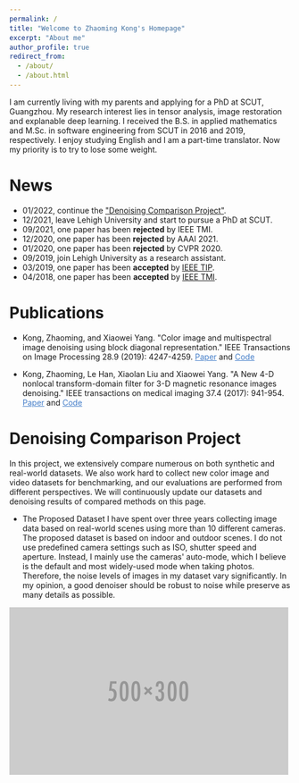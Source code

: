 ```yaml
---
permalink: /
title: "Welcome to Zhaoming Kong's Homepage"
excerpt: "About me"
author_profile: true
redirect_from: 
  - /about/
  - /about.html
---
```


I am currently living with my parents and applying for a PhD at SCUT, Guangzhou. My research interest lies in tensor analysis, image restoration and explanable deep learning. I received the B.S. in applied mathematics and M.Sc. in software engineering from SCUT in 2016 and 2019, respectively. I enjoy studying English and I am a part-time translator. Now my priority is to try to lose some weight.

News
======
+ 01/2022, continue the <a href="https://github.com/ZhaomingKong/Denoising-Comparison">"Denoising Comparison Project"</a>.
+ 12/2021, leave Lehigh University and start to pursue a PhD at SCUT.
+ 09/2021, one paper has been <b>rejected</b> by IEEE TMI.
+ 12/2020, one paper has been <b>rejected</b> by AAAI 2021.
+ 01/2020, one paper has been <b>rejected</b> by CVPR 2020.
+ 09/2019, join Lehigh University as a research assistant.
+ 03/2019, one paper has been <b>accepted</b> by <a href="https://arxiv.org/pdf/1902.03954.pdf">IEEE TIP</a>.
+ 04/2018, one paper has been <b>accepted</b> by <a href="https://www.researchgate.net/profile/Kong-Zhaoming/publication/321355503_A_New_4D_Nonlocal_Transform-Domain_Filter_for_3D_Magnetic_Resonance_Images_Denoising/links/5bcfd741a6fdcc204a0359ed/A-New-4D-Nonlocal-Transform-Domain-Filter-for-3D-Magnetic-Resonance-Images-Denoising.pdf">IEEE TMI</a>.

Publications
======
* Kong, Zhaoming, and Xiaowei Yang. "Color image and multispectral image denoising using block diagonal representation." IEEE Transactions on Image Processing 28.9 (2019): 4247-4259. <a style="color: #447ec9" href="https://arxiv.org/pdf/1902.03954.pdf">Paper</a> and <a style="color: #447ec9" href="https://github.com/ZhaomingKong/color_image_denoising">Code</a>

* Kong, Zhaoming, Le Han, Xiaolan Liu and Xiaowei Yang. "A New 4-D nonlocal transform-domain filter for 3-D magnetic resonance images denoising." IEEE transactions on medical imaging 37.4 (2017): 941-954. <a style="color: #447ec9" href="https://www.researchgate.net/profile/Kong-Zhaoming/publication/321355503_A_New_4D_Nonlocal_Transform-Domain_Filter_for_3D_Magnetic_Resonance_Images_Denoising/links/5bcfd741a6fdcc204a0359ed/A-New-4D-Nonlocal-Transform-Domain-Filter-for-3D-Magnetic-Resonance-Images-Denoising.pdf">Paper</a> and <a style="color: #447ec9" href="https://github.com/ZhaomingKong/medical_image_denoising">Code</a>

Denoising Comparison Project
======
In this project, we extensively compare numerous on both synthetic and real-world datasets. We also work hard to collect new color image and video datasets for benchmarking, and our evaluations are performed from different perspectives. We will continuously update our datasets and denoising results of compared methods on this page.
* The Proposed Dataset
I have spent over three years collecting image data based on real-world scenes using more than 10 different cameras. The proposed dataset is based on indoor and outdoor scenes. I do not use predefined camera settings such as ISO, shutter speed and aperture. Instead, I mainly use the cameras' auto-mode, which I believe is the default and most widely-used mode when taking photos. Therefore, the noise levels of images in my dataset vary significantly. In my opinion, a good denoiser should be robust to noise while preserve as many details as possible. 
<img src='/images/500x300.png'>
